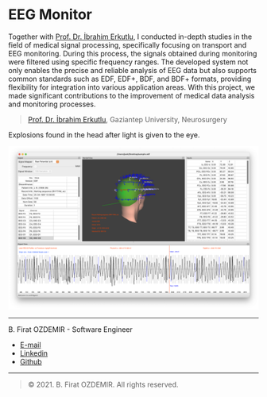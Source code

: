 # EEG Monitor

Together with [Prof. Dr. İbrahim Erkutlu](http://ibrahimerkutlu.com/Default.aspx), I conducted in-depth studies in the field of medical signal processing, specifically focusing on transport and EEG monitoring. During this process, the signals obtained during monitoring were filtered using specific frequency ranges. The developed system not only enables the precise and reliable analysis of EEG data but also supports common standards such as EDF, EDF+, BDF, and BDF+ formats, providing flexibility for integration into various application areas. With this project, we made significant contributions to the improvement of medical data analysis and monitoring processes.

> [Prof. Dr. İbrahim Erkutlu](http://ibrahimerkutlu.com/Default.aspx), Gaziantep University, Neurosurgery


Explosions found in the head after light is given to the eye.

![EEG Monitor](assets/eeg-1.png)

---

B. Firat OZDEMIR - Software Engineer

* [E-mail](b.firat.ozdemir@gmail.com)
* [Linkedin](https://www.linkedin.com/in/bfiratozdemir/)
* [Github](https://github.com/JackCampbell)

---
> © 2021. B. Firat OZDEMIR. All rights reserved.


